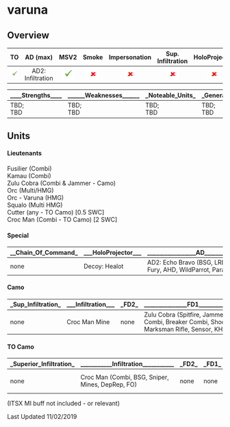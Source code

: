 # varuna

## Overview

| TO | AD (max) | MSV2 | Smoke | Impersonation | Sup. Infiltration | HoloProjector | TAGs | Strategos (max) |
|:--:|:--------:|:----:|:-----:|:-------------:|:-----------------:|:-------------:|:----:|:---------------:|
| ![tick](/images/tick.png "Yes") | AD2: Infiltration | ![tick](/images/tick.png "Yes") | ![cross](/images/cross.png "No") | ![cross](/images/cross.png "No") | ![cross](/images/cross.png "No") | ![cross](/images/cross.png "No") | ![tick](/images/tick.png "Yes") | none |

| \_\_\_\_Strengths\_\_\_\_	| \_\_\_\_\_\_Weaknesses\_\_\_\_\_\_ | \_Noteable_Units\_ | \_General_Notes\_ |
|--|--|--|--|
| TBD;<br>TBD | TBD;<br>TBD | TBD;<br>TBD | TBD;<br>TBD |

## Units

#### Lieutenants
Fusilier (Combi)  
Kamau (Combi)  
Zulu Cobra (Combi & Jammer - Camo)  
Orc (Multi/HMG)  
Orc - Varuna (HMG)  
Squalo (Multi HMG)  
Cutter (any - TO Camo) [0.5 SWC]  
Croc Man (Combi - TO Camo) [2 SWC]  

#### Special

| \__Chain_Of_Command\_ | \_\_\_HoloProjector\_\_\_ | \_\_\_\_\_\_\_\_\_\_\_\_\_\_\_\_\_AD\_\_\_\_\_\_\_\_\_\_\_\_\_\_\_\_\_ |
|--|--|--|
| none | Decoy: Healot | AD2: Echo Bravo (BSG, LRL, Red Fury, AHD, WildParrot, Paramedic) |

#### Camo

| \_Sup_Infiltration\_ | \_\_\_Infiltration\_\_\_ | \_FD2\_ |	\_\_\_\_\_\_\_\_\_\_\_\_\_\_\_FD1\_\_\_\_\_\_\_\_\_\_\_\_\_\_\_ | \_\_\_\_\_\_\_\_\_\_\_\_\_\_\_DZ\_\_\_\_\_\_\_\_\_\_\_\_\_\_\_ |
|--|--|--|--|--|
| none | Croc Man Mine | none | Zulu Cobra (Spitfire, Jammer, Combi, Breaker Combi, Shock Marksman Rifle, Sensor, KHD, FO) | Healot (Sniper, Shock Marksman Rifle, Red Fury, SMG, LRL) |


#### TO Camo

| \_Superior_Infiltration\_ | \_\_\_\_\_\_\_\_\_\_\_Infiltration\_\_\_\_\_\_\_\_\_\_\_ | \_FD2\_ |	\_FD1\_ | \_\_\_DZ\_\_\_ |
|--|--|--|--|--|
| none | Croc Man (Combi, BSG, Sniper, Mines, DepRep, FO) | none | none | Cutter (Multi HMG) |

(ITSX MI buff not included - or relevant)

Last Updated 11/02/2019

